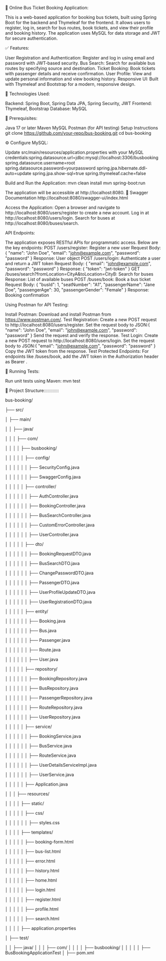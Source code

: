 🚌 Online Bus Ticket Booking Application:

This is a web-based application for booking bus tickets, built using Spring Boot for the backend and Thymeleaf for the frontend. It allows users to register, log in, search for bus routes, book tickets, and view their profile and booking history. The application uses MySQL for data storage and JWT for secure authentication.

✅ Features:

User Registration and Authentication: Register and log in using email and password with JWT-based security.
Bus Search: Search for available bus routes by specifying source and destination.
Ticket Booking: Book tickets with passenger details and receive confirmation.
User Profile: View and update personal information and view booking history.
Responsive UI: Built with Thymeleaf and Bootstrap for a modern, responsive design.

🚀 Technologies Used:

Backend: Spring Boot, Spring Data JPA, Spring Security, JWT
Frontend: Thymeleaf, Bootstrap
Database: MySQL

📑 Prerequisites:

Java 17 or later
Maven
MySQL
Postman (for API testing)
Setup Instructions
git clone https://github.com/your-repo/bus-booking.git
cd bus-booking



⚙️ Configure MySQL:

Update src/main/resources/application.properties with your MySQL credentials:spring.datasource.url=jdbc:mysql://localhost:3306/busbooking
spring.datasource.username=root
spring.datasource.password=yourpassword
spring.jpa.hibernate.ddl-auto=update
spring.jpa.show-sql=true
spring.thymeleaf.cache=false



Build and Run the Application:
mvn clean install
mvn spring-boot:run


The application will be accessible at http://localhost:8080.
🔐 Swagger Documentation
http://localhost:8080/swagger-ui/index.html

Access the Application:
Open a browser and navigate to http://localhost:8080/users/register to create a new account. Log in at http://localhost:8080/users/login. Search for buses at http://localhost:8080/buses/search.

API Endpoints:

The application exposes RESTful APIs for programmatic access. Below are the key endpoints:
POST /users/register: Register a new user Request Body: { "name": "John Doe", "email": "john@example.com", "password": "password" } Response: User object
POST /users/login: Authenticate a user and return a JWT token Request Body: { "email": "john@example.com", "password": "password" } Response: { "token": "jwt-token" }
GET /buses/search?fromLocation=CityA&toLocation=CityB: Search for buses Response: List of available buses
POST /buses/book: Book a bus ticket Request Body: { "busId": 1, "seatNumber": "A1", "passengerName": "Jane Doe", "passengerAge": 30, "passengerGender": "Female" } Response: Booking confirmation

Using Postman for API Testing:

Install Postman: Download and install Postman from https://www.postman.com/.
Test Registration: Create a new POST request to http://localhost:8080/users/register. Set the request body to JSON:{ "name": "John Doe", "email": "john@example.com", "password": "password" } Send the request and verify the response.
Test Login:
Create a new POST request to http://localhost:8080/users/login. Set the request body to JSON:{ "email": "john@example.com", "password": "password" } Copy the JWT token from the response. Test Protected Endpoints: For endpoints like /buses/book, add the JWT token in the Authorization header as Bearer .

🧪 Running Tests:

Run unit tests using Maven:
mvn test



📂 Project Structure::::::::::::


bus-booking/

├── src/

│   ├── main/

│   │   ├── java/

│   │   │   ├── com/

│   │   │   │   ├── busbooking/

│   │   │   │   │   ├── config/

│   │   │   │   │   │   ├── SecurityConfig.java

│   │   │   │   │   │   ├── SwaggerConfig.java

│   │   │   │   │   ├── controller/

│   │   │   │   │   │   ├── AuthController.java

│   │   │   │   │   │   ├── BookingController.java

│   │   │   │   │   │   ├── BusSearchController.java

│   │   │   │   │   │   ├── CustomErrorController.java

│   │   │   │   │   │   ├── UserController.java

│   │   │   │   │   ├── dto/

│   │   │   │   │   │   ├── BookingRequestDTO.java

│   │   │   │   │   │   ├── BusSearchDTO.java

│   │   │   │   │   │   ├── ChangePasswordDTO.java

│   │   │   │   │   │   ├── PassengerDTO.java

│   │   │   │   │   │   ├── UserProfileUpdateDTO.java

│   │   │   │   │   │   ├── UserRegistrationDTO.java

│   │   │   │   │   ├── entity/

│   │   │   │   │   │   ├── Booking.java

│   │   │   │   │   │   ├── Bus.java

│   │   │   │   │   │   ├── Passenger.java

│   │   │   │   │   │   ├── Route.java

│   │   │   │   │   │   ├── User.java

│   │   │   │   │   ├── repository/

│   │   │   │   │   │   ├── BookingRepository.java

│   │   │   │   │   │   ├── BusRepository.java

│   │   │   │   │   │   ├── PassengerRepository.java

│   │   │   │   │   │   ├── RouteRepository.java

│   │   │   │   │   │   ├── UserRepository.java

│   │   │   │   │   ├── service/

│   │   │   │   │   │   ├── BookingService.java
                                                                                                                                              
│   │   │   │   │   │   ├── BusService.java

│   │   │   │   │   │   ├── RouteService.java

│   │   │   │   │   │   ├── UserDetailsServiceImpl.java

│   │   │   │   │   │   ├── UserService.java

│   │   │   │   │   ├── Application.java

│   │   │   ├── resources/

│   │   │   │   ├── static/

│   │   │   │   │   ├── css/

│   │   │   │   │   │   ├── styles.css

│   │   │   │   ├── templates/

│   │   │   │   │   ├── booking-form.html

│   │   │   │   │   ├── bus-list.html

│   │   │   │   │   ├── error.html

│   │   │   │   │   ├── history.html

│   │   │   │   │   ├── home.html

│   │   │   │   │   ├── login.html

│   │   │   │   │   ├── register.html

│   │   │   │   │   ├── profile.html

│   │   │   │   │   ├── search.html

│   │   │   │   ├── application.properties

│   ├── test/


│   │   ├── java/
│   │   │   ├── com/
│   │   │   │   ├── busbooking/
│   │   │   │   │   ├── BusBookingApplicationTest
│   ├── pom.xml


